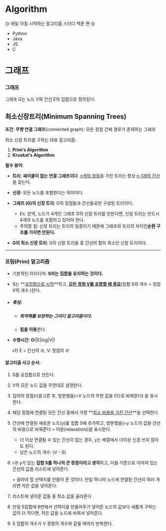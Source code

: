 # Algorithm
🌞 매일 아침 시작하는 알고리즘 스터디 백준 편 🌞

- Python
- Java
- JS
- C





# 그래프

### 그래프

그래프 G는 노드 V와 간선 E의 집합으로 정의된다. 





## 최소신장트리(Minimum Spanning Trees)

**조건**: **무향 연결 그래프**(connected graph): 모든 정점 간에 경로가 존재하는 그래프

최소 신장 트리를 구하는 대표 알고리즘: 

 1. **Prim's Algorithm**
 2. **Kruskal's Algorithm**



**필수 용어:**

- **트리**: **싸이클이 없는 연결 그래프이다**. <u>n개의 정점</u>을 가진 트리는 항상 <u>n-1개의 간선</u>을 갖는다.
- **신장**: 모든 노드를 포함한다는 의미이다. 
- **그래프 (G)의 신장 트리**: G의 정점들과 간선들로만 구성된 트리이다.  
  - Ex. 만약, 노드가 4개인 그래프 G의 신장 트리를 만든다면, 신장 트리는 반드시 4개의 노드를 포함하고 있어야 한다. 
  - 주의할 점: 신장 트리는 트리의 일종이기 때문에 그래프와 트리의 차이인**순환 구조를 가지면 안된다.** 

- **G의 최소 신장 트리**: G의 신장 트리들 중 간선의 합이 최소인 신장 트리이다.

---

### 프림(Prim) 알고리즘

- 기본적인 아이디어: **S라는 집합을 유지하는 것이다.** 

- S는 **<u>공집합으로 시작</u>**하고, **<u>모든 정점 V를 포함할 때 종료</u>**(집합 S의 개수 = 정점 V의 개수 )한다. 

- ##### **특징:** 

  - ##### **최적해를 보장**하는 그리디 알고리즘이다. 

  - **힙을 이용**한다.

- **수행시간**: **O**(|E|log|V|)  

   cf) E = 간선의 수, V: 정점의 수

  

#### 알고리즘 사고 순서:

 1. S를 공집합으로 만든다.

  2. V의 모든 노드 값을 무한대로 설정한다.

  3. 임의의 정점(r)을고른 후, 방문했음(=V 노드의 무한 값을 0으로 바꿔준다) 을 표시한다.

  4. 해당 정점에 연결된 모든 간선 중에서 가장 **<u>최소 비용을 가진 간선</u>**을 선택한다.

  5. 간선에 연결된 새로운 노드(y)를 집합 S에 추가하고, 방문했음(=y 노드의 값을 간선의 비용으로 바꿔준다 = 이완(relaxation))을 표시한다. 

     - 더 이상 연결될 수 있는 간선이 없는 경우, y는  배열에서 더이상 신경 쓰지 않아도 된다. 
     - 남은 노드의 개수: (V - S)

  6. r과 y가 있는 **집합 S를 하나의 큰 정점이라고 생각**하고, 이를 기준으로 이어져 있는 간선의 값을 리스트에 넣어준다. 

     = 골라야 할 선택지를 만들어 준 것이다. 만일 하나의 노드에 연결된 간선이 여러 개라면 작은 값을 넣어준다.

  7. 리스트에 넣어준 값들 중 최소 값을 골라준다

  8. 만일 S집합에 6번에서 선택지를 만들어주기 넣어준 노드의 값보다 새롭게 구하는 값이 더 작다면, 작은 값을 노드에 바꿔서 넣어준다.

  9. S 집합의 개수가 V 정점의 개수와 같을 때까지 반복한다. 
